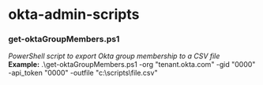 # okta-admin-scripts  
  
### get-oktaGroupMembers.ps1  

_PowerShell script to export Okta group membership to a CSV file_  
**Example:** .\get-oktaGroupMembers.ps1 -org "tenant.okta.com" -gid "0000" -api_token "0000" -outfile "c:\scripts\file.csv"
